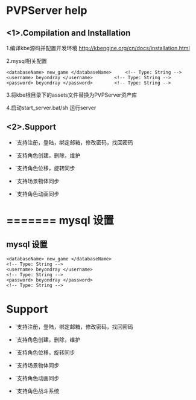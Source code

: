 PVPServer help
===============
<1>.Compilation and Installation
-------------
1.编译kbe源码并配置开发环境
	http://kbengine.org/cn/docs/installation.html
	
2.mysql相关配置

	<databaseName> new_game </databaseName> 	<!-- Type: String -->
	<username> beyondray </username>		<!-- Type: String -->
	<password> beyondray </password>		<!-- Type: String -->
	
3.将kbe根目录下的assets文件替换为PVPServer资产库

4.启动start_server.bat/sh 运行server



<2>.Support
-----------
* `支持注册，登陆，绑定邮箱，修改密码，找回密码

* `支持角色创建，删除，维护

* `支持角色位移，旋转同步

* `支持场景物体同步

* `支持角色动画同步

=======
mysql 设置
==========
## mysql 设置
	<databaseName> new_game </databaseName> 							<!-- Type: String -->
	<username> beyondray </username>									<!-- Type: String -->
	<password> beyondray </password>									<!-- Type: String -->

Support
==========

* `支持注册，登陆，绑定邮箱，修改密码，找回密码

* `支持角色创建，删除，维护

* `支持角色位移，旋转同步

* `支持场景物体同步

* `支持角色动画同步

* `支持角色战斗系统
